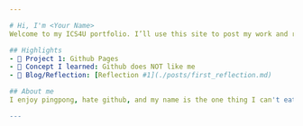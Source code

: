 ```yaml
---

# Hi, I'm <Your Name>
Welcome to my ICS4U portfolio. I’ll use this site to post my work and reflections.

## Highlights
- 🔧 Project 1: Github Pages
- 🧠 Concept I learned: Github does NOT like me
- 📝 Blog/Reflection: [Reflection #1](./posts/first_reflection.md)

## About me
I enjoy pingpong, hate github, and my name is the one thing I can't eat (A Ham).

---
```



